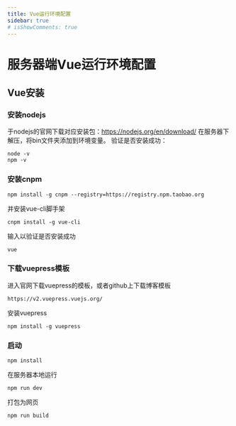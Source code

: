 ```yaml
---
title: Vue运行环境配置
sidebar: true
# isShowComments: true
---
```


# 服务器端Vue运行环境配置

<ClientOnly>
<title-pv/>
</ClientOnly>

## Vue安装



### 安装nodejs
于nodejs的官网下载对应安装包：https://nodejs.org/en/download/
在服务器下解压，将bin文件夹添加到环境变量。
验证是否安装成功：
```
node -v
npm -v
```
### 安装cnpm
```
npm install -g cnpm --registry=https://registry.npm.taobao.org
```
并安装vue-cli脚手架
```
cnpm install -g vue-cli
```
输入以验证是否安装成功
```
vue
```
### 下载vuepress模板
进入官网下载vuepress的模板，或者github上下载博客模板
```
https://v2.vuepress.vuejs.org/
```
安装vuepress
```
npm install -g vuepress
```

### 启动
```
npm install
```
在服务器本地运行
```
npm run dev
```
打包为网页
```
npm run build
```

<ClientOnly>
  <leave/>
</ClientOnly/>